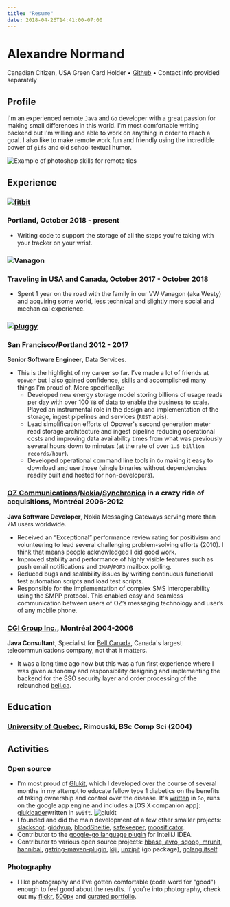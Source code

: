 ```yaml
---
title: "Resume"
date: 2018-04-26T14:41:00-07:00
---
```


# Alexandre Normand
Canadian Citizen, USA Green Card Holder • [Github](https://github.com/alexandre-normand) • Contact info provided separately 

## Profile
I'm an experienced remote `Java` and `Go` developer with a great passion for making small differences in this world. I'm most comfortable writing backend but I'm willing and able to work on anything in order to reach a goal. I also like to make remote work fun and friendly using the incredible power of `gifs` and old school textual humor. 

![Example of photoshop skills for remote ties](https://i.imgur.com/R4hfNk4.png)

## Experience

### [![fitbit](https://i.imgur.com/6k5dr7L.png)](https://fitbit.com)
### Portland, October 2018 - present
- Writing code to support the storage of all the steps you're taking with your tracker on your wrist. 


### ![Vanagon](https://www.dropbox.com/s/jzkq6htt6jzwan8/Wind%20Power.png?raw=1)
### Traveling in USA and Canada, October 2017 - October 2018
- Spent 1 year on the road with the family in our VW Vanagon (aka Westy) and acquiring some world, less technical and slightly more social and mechanical experience.


### [![pluggy](https://i.imgur.com/NIq4pSH.png)](http://opower.com/)
### San Francisco/Portland 2012 - 2017
**Senior Software Engineer**, Data Services.

- This is the highlight of my career so far. I’ve made a lot of friends at `Opower` but I also gained confidence, skills and accomplished many things I’m proud of. More specifically:
	- Developed new energy storage model storing billions of usage reads per day with over 100 `TB` of data to enable the business to scale. Played an instrumental role in the design and implementation of the storage, ingest pipelines and services (`REST` apis). 
	- Lead simplification efforts of Opower's second generation meter read storage architecture and ingest pipeline reducing operational costs and improving data availability times from what was previously several hours down to minutes (at the rate of over `1.5 billion records/hour`).
	- Developed operational command line tools in `Go` making it easy to download and use those (single binaries without dependencies readily built and hosted for non-developers). 

### [OZ Communications](https://www.crunchbase.com/organization/oz-communications)/[Nokia](http://www.nokia.com)​/[​Synchronica](http://www.synchronica.com)​ in a crazy ride of acquisitions, Montréal 2006-2012
**Java Software Developer**, ​Nokia Messaging Gateways serving more than 7M users worldwide.

- Received an “Exceptional” performance review rating for positivism and volunteering to lead several challenging problem-solving efforts (2010). I think that means people acknowledged I did good work.
- Improved stability and performance of highly visible features such as push email notifications and `IMAP`/`POP3` mailbox polling.
- Reduced bugs and scalability issues by writing continuous functional test automation scripts and load test scripts.
- Responsible for the implementation of complex SMS interoperability using the SMPP protocol. This enabled easy and seamless communication between users of OZ’s messaging technology and user’s of any mobile phone.

### [CGI Group Inc.](http://www.cgi.com/)​, Montréal 2004-2006
**Java Consultant**, ​Specialist for [Bell Canada](http://www.bell.ca/)​, Canada's largest telecommunications company, not that it matters.

- It was a long time ago now but this was a fun first experience where I was given autonomy and responsibility designing and implementing the backend for the SSO security layer and order processing of the relaunched [bell.ca](http://bell.ca).

## Education
### [University of Quebec](http://www.uqar.ca/)​, Rimouski, ​BSc Comp Sci (2004)

## Activities
### Open source
- I'm most proud of [Glukit](https://mygluk.it), which I developed over the course of several months in my attempt to educate fellow type 1 diabetics on the benefits of taking ownership and control over the disease. It's [written](https://github.com/alexandre-normand/glukit/) in `Go`, runs on the google app engine and includes a [OS X companion app]: [glukloader​](https://github.com/alexandre-normand/glukloader) written in `Swift`. ![glukit](https://farm1.staticflickr.com/961/39915912320_c97898ed67_z_d.jpg)
- I founded and did the main development of a few other smaller projects: [slackscot](https://github.com/alexandre-normand/slackscot), [giddyup](https://github.com/alexandre-normand/giddyup), [bloodSheltie](https://github.com/alexandre-normand/bloodSheltie)​, [safekeeper](https://github.com/alexandre-normand/safekeeper)​, [moosificator](https://github.com/sexyideas/moosificator).
- Contributor to the [google-go language plugin](https://github.com/mtoader/google-go-lang-idea-plugin)​ for IntelliJ IDEA.
- Contributor to various open source projects: [hbase, avro, sqoop, mrunit](https://issues.apache.org/jira/browse/SQOOP-1032?jql=assignee%20in%20(alexandre.normand)), [hannibal​](https://github.com/sentric/hannibal), [gstring-maven-plugin](https://github.com/gstring-maven-plugin/gstring-maven-plugin/commits/master)​, [kiji](https://github.com/kijiproject/kiji-schema),​ [unzipit](https://github.com/c4milo/unzipit)​ (go package), [golang itself​](https://github.com/golang/go/blob/ceda47d08adaa1fa851c2aa52d511ac9430c4a33/CONTRIBUTORS#L106).

### Photography
- I like photography and I’ve gotten comfortable (code word for "good") enough to feel good about the results. If you’re into photography, check out my [flickr](http://www.flickr.com/photos/alexnormand), [500px](https://500px.com/alexnormand)​ and [curated portfolio](http://photo.heyitsalex.net/).
